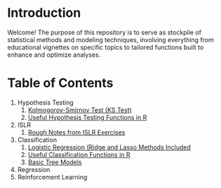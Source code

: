 # Introduction

Welcome! The purpose of this repository is to serve as stockpile of statistical methods and modeling techniques, involving everything from educational vignettes on specific topics to tailored functions built to enhance and optimize analyses. 

# Table of Contents

1. Hypothesis Testing
    1. [Kolmogorov-Smirnov Test (KS Test)](https://github.com/pmaji/stats-and-modeling/blob/master/hypothesis-tests/ks_test.md)
    2. [Useful Hypothesis Testing Functions in R](https://github.com/pmaji/stats-and-modeling/blob/master/hypothesis-tests/useful_hyp_test_functions.R)
2. ISLR
    1. [Rough Notes from ISLR Exercises](https://github.com/pmaji/stats-and-modeling/blob/master/ISLR/islr_notebook.md)
3. Classification
    1. [Logistic Regression (Ridge and Lasso Methods Included](https://github.com/pmaji/stats-and-modeling/blob/master/classification/logit/logistic_regression.md)
    2. [Useful Classification Functions in R](https://github.com/pmaji/stats-and-modeling/blob/master/classification/useful_classification_functions.R)
    2. [Basic Tree Models](https://github.com/pmaji/stats-and-modeling/blob/master/classification/tree-methods/tree_methods.md)
4. Regression
5. Reinforcement Learning 



